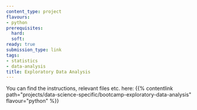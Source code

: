 ```yaml
---
content_type: project
flavours:
- python
prerequisites:
  hard:
  soft:
ready: true
submission_type: link
tags:
- statistics
- data-analysis
title: Exploratory Data Analysis
---
```


You can find the instructions, relevant files etc. here: {{% contentlink path="projects/data-science-specific/bootcamp-exploratory-data-analysis" flavour="python" %}}